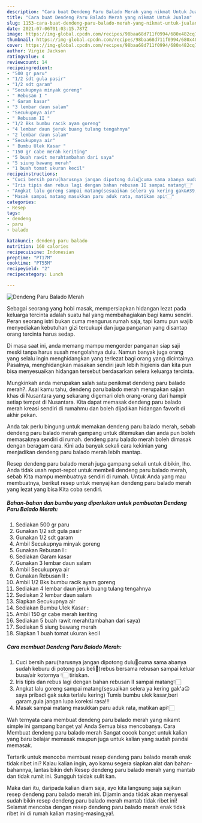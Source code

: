 ```yaml
---
description: "Cara buat Dendeng Paru Balado Merah yang nikmat Untuk Jualan"
title: "Cara buat Dendeng Paru Balado Merah yang nikmat Untuk Jualan"
slug: 1153-cara-buat-dendeng-paru-balado-merah-yang-nikmat-untuk-jualan
date: 2021-07-06T01:03:15.787Z
image: https://img-global.cpcdn.com/recipes/98baa68d711f0994/680x482cq70/dendeng-paru-balado-merah-foto-resep-utama.jpg
thumbnail: https://img-global.cpcdn.com/recipes/98baa68d711f0994/680x482cq70/dendeng-paru-balado-merah-foto-resep-utama.jpg
cover: https://img-global.cpcdn.com/recipes/98baa68d711f0994/680x482cq70/dendeng-paru-balado-merah-foto-resep-utama.jpg
author: Virgie Jackson
ratingvalue: 4
reviewcount: 14
recipeingredient:
- "500 gr paru"
- "1/2 sdt gula pasir"
- "1/2 sdt garam"
- "Secukupnya minyak goreng"
- " Rebusan I "
- " Garam kasar"
- "3 lembar daun salam"
- "Secukupnya air"
- " Rebusan II "
- "1/2 Bks bumbu racik ayam goreng"
- "4 lembar daun jeruk buang tulang tengahnya"
- "2 lembar daun salam"
- "Secukupnya air"
- " Bumbu Ulek Kasar "
- "150 gr cabe merah keriting"
- "5 buah rawit merahtambahan dari saya"
- "5 siung bawang merah"
- "1 buah tomat ukuran kecil"
recipeinstructions:
- "Cuci bersih paru(harusnya jangan dipotong dulu🤭cuma sama abanya sudah keburu di potong pas beli🙈)rebus bersama rebusan sampai keluar busa/air kotornya 👇🏻 tiriskan."
- "Iris tipis dan rebus lagi dengan bahan rebusan II sampai matang👇🏻"
- "Angkat lalu goreng sampai matang(sesuaikan selera ya kering gak&#39;a😉saya pribadi gak suka terlalu kering) Tumis bumbu ulek kasar,beri garam,gula jangan lupa koreksi rasa!!!"
- "Masak sampai matang masukkan paru aduk rata, matikan api👇🏻"
categories:
- Resep
tags:
- dendeng
- paru
- balado

katakunci: dendeng paru balado 
nutrition: 160 calories
recipecuisine: Indonesian
preptime: "PT17M"
cooktime: "PT55M"
recipeyield: "2"
recipecategory: Lunch

---
```



![Dendeng Paru Balado Merah](https://img-global.cpcdn.com/recipes/98baa68d711f0994/680x482cq70/dendeng-paru-balado-merah-foto-resep-utama.jpg)

Sebagai seorang yang hobi masak, mempersiapkan hidangan lezat pada keluarga tercinta adalah suatu hal yang membahagiakan bagi kamu sendiri. Peran seorang istri bukan cuma mengurus rumah saja, tapi kamu pun wajib menyediakan kebutuhan gizi tercukupi dan juga panganan yang disantap orang tercinta harus sedap.

Di masa  saat ini, anda memang mampu mengorder panganan siap saji meski tanpa harus susah mengolahnya dulu. Namun banyak juga orang yang selalu ingin menghidangkan yang terlezat bagi orang yang dicintainya. Pasalnya, menghidangkan masakan sendiri jauh lebih higienis dan kita pun bisa menyesuaikan hidangan tersebut berdasarkan selera keluarga tercinta. 



Mungkinkah anda merupakan salah satu penikmat dendeng paru balado merah?. Asal kamu tahu, dendeng paru balado merah merupakan sajian khas di Nusantara yang sekarang digemari oleh orang-orang dari hampir setiap tempat di Nusantara. Kita dapat memasak dendeng paru balado merah kreasi sendiri di rumahmu dan boleh dijadikan hidangan favorit di akhir pekan.

Anda tak perlu bingung untuk memakan dendeng paru balado merah, sebab dendeng paru balado merah gampang untuk ditemukan dan anda pun boleh memasaknya sendiri di rumah. dendeng paru balado merah boleh dimasak dengan beragam cara. Kini ada banyak sekali cara kekinian yang menjadikan dendeng paru balado merah lebih mantap.

Resep dendeng paru balado merah juga gampang sekali untuk dibikin, lho. Anda tidak usah repot-repot untuk membeli dendeng paru balado merah, sebab Kita mampu membuatnya sendiri di rumah. Untuk Anda yang mau membuatnya, berikut resep untuk menyajikan dendeng paru balado merah yang lezat yang bisa Kita coba sendiri.

<!--inarticleads1-->

##### Bahan-bahan dan bumbu yang diperlukan untuk pembuatan Dendeng Paru Balado Merah:

1. Sediakan 500 gr paru
1. Gunakan 1/2 sdt gula pasir
1. Gunakan 1/2 sdt garam
1. Ambil Secukupnya minyak goreng
1. Gunakan  Rebusan I :
1. Sediakan  Garam kasar
1. Gunakan 3 lembar daun salam
1. Ambil Secukupnya air
1. Gunakan  Rebusan II :
1. Ambil 1/2 Bks bumbu racik ayam goreng
1. Sediakan 4 lembar daun jeruk buang tulang tengahnya
1. Sediakan 2 lembar daun salam
1. Siapkan Secukupnya air
1. Sediakan  Bumbu Ulek Kasar :
1. Ambil 150 gr cabe merah keriting
1. Sediakan 5 buah rawit merah(tambahan dari saya)
1. Sediakan 5 siung bawang merah
1. Siapkan 1 buah tomat ukuran kecil




<!--inarticleads2-->

##### Cara membuat Dendeng Paru Balado Merah:

1. Cuci bersih paru(harusnya jangan dipotong dulu🤭cuma sama abanya sudah keburu di potong pas beli🙈)rebus bersama rebusan sampai keluar busa/air kotornya 👇🏻 tiriskan.
1. Iris tipis dan rebus lagi dengan bahan rebusan II sampai matang👇🏻
1. Angkat lalu goreng sampai matang(sesuaikan selera ya kering gak&#39;a😉saya pribadi gak suka terlalu kering) Tumis bumbu ulek kasar,beri garam,gula jangan lupa koreksi rasa!!!
1. Masak sampai matang masukkan paru aduk rata, matikan api👇🏻




Wah ternyata cara membuat dendeng paru balado merah yang nikamt simple ini gampang banget ya! Anda Semua bisa mencobanya. Cara Membuat dendeng paru balado merah Sangat cocok banget untuk kalian yang baru belajar memasak maupun juga untuk kalian yang sudah pandai memasak.

Tertarik untuk mencoba membuat resep dendeng paru balado merah enak tidak ribet ini? Kalau kalian ingin, ayo kamu segera siapkan alat dan bahan-bahannya, lantas bikin deh Resep dendeng paru balado merah yang mantab dan tidak rumit ini. Sungguh taidak sulit kan. 

Maka dari itu, daripada kalian diam saja, ayo kita langsung saja sajikan resep dendeng paru balado merah ini. Dijamin anda tiidak akan menyesal sudah bikin resep dendeng paru balado merah mantab tidak ribet ini! Selamat mencoba dengan resep dendeng paru balado merah enak tidak ribet ini di rumah kalian masing-masing,ya!.

